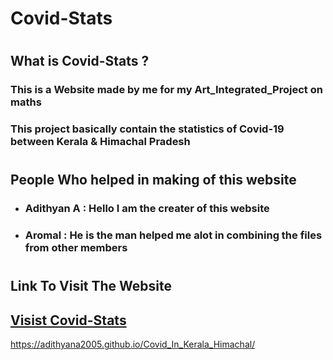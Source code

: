 # Covid-Stats
#
## **What is Covid-Stats ?**
### This is a Website made by me for my Art_Integrated_Project on maths 
### This project basically contain the statistics of Covid-19 between Kerala & Himachal Pradesh

#



#
## **People Who helped in making of this website**

- ### **Adithyan A** : Hello I am the creater of this website
- ### Aromal : He is the man helped me alot in combining the files from other members
#



#
## **Link To Visit The Website**


## [**Visist Covid-Stats**](https://adithyana2005.github.io/Covid_In_Kerala_Himachal "Covid-Stats")

https://adithyana2005.github.io/Covid_In_Kerala_Himachal/
#